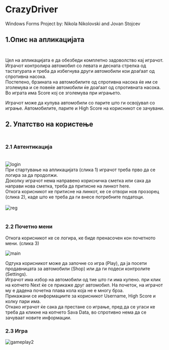 # CrazyDriver
Windows Forms Project by: Nikola Nikolovski and Jovan Stojcev

## 1.Опис на апликацијата<br><br>
Цел на апликацијата е да обезбеди комплетно задоволство кај играчот. Играчот контролира автомобил со левата и десната стрелка од тастатурата и треба да избегнува други автомобили кои доаѓаат од спротивна насока.<br>
Постепено, брзината на автомобилите од спротивна насока ќе им се зголемува и се повеќе автомобили ќе доаѓаат од спротивната насока.
Во играта има Score кој се зголемува при играњето.<br>

Играчот може да купува автомобили со парите што ги освојувал со играње. Автомобилите, парите и High Score на корисникот се зачувани.

## 2. Упатство на користење<br><br>
### 2.1 Автентикација<br><br>
![login](https://user-images.githubusercontent.com/76405057/176419256-dd1645b9-2fa3-4d04-8d6f-897421e21bd9.png)<br>
При стартување на апликацијата (слика 1) играчот треба прво да се логира за да продолжи.<br>
Доколку играчот нема направено корисничка сметка или сака да направи нова сметка, треба да притисне на линкот here.<br>
Откога корисникот ке притисне на линкот, ке се отвори нов прозорец (слика 2), каде што ке треба да ги внесе потребните податоци.<br><br>
![reg](https://user-images.githubusercontent.com/76405057/176420510-a022bae9-a018-4db9-8e23-e84afa5a1fae.png)<br><br>

### 2.2 Почетно мени<br>

Откога корисникот ке се логира, ке биде пренасочен кон почетното мени. (слика 3)<br>

![main](https://user-images.githubusercontent.com/76405057/176422307-63ed17e2-3327-4d05-b697-32d9feafb8d4.png)

Одтука корисникот може да започне со игра (Play), да ја посети продавницата за автомобили (Shop) или да ги подеси контролите (Settings).<br>
Играчот има избор на автомобили од тие што ги има купено.
при клик на копчето Next ќе се прикаже друг автомобил. На почеток, на играчот му е дадена почетна плава кола која не е многу брза. <br>
Прикажани се информациите за корисникот Username, High Score и колку пари има.<br>
Откако играчот ќе сака да престане со играње, пред да се угаси ке треба да кликне на копчето Sava Data, во спротивно нема да се зачуваат новите информации.<br>

### 2.3 Игра<br>

![gameplay2](https://user-images.githubusercontent.com/76405057/176428947-f2d3dd89-c069-405e-bd9e-5f2fdf204300.png)







